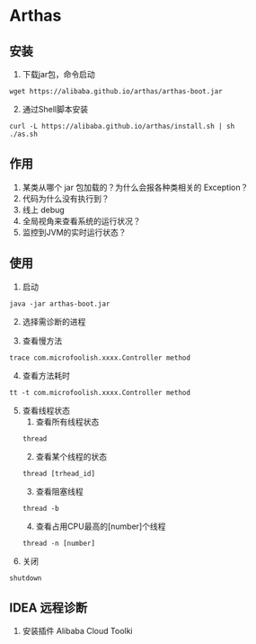 # Arthas 

## 安装
1. 下载jar包，命令启动
```shell script
wget https://alibaba.github.io/arthas/arthas-boot.jar
```
2. 通过Shell脚本安装
```shell script
curl -L https://alibaba.github.io/arthas/install.sh | sh
./as.sh
```
## 作用
1. 某类从哪个 jar 包加载的？为什么会报各种类相关的 Exception？
2. 代码为什么没有执行到？
3. 线上 debug
4. 全局视角来查看系统的运行状况？
5. 监控到JVM的实时运行状态？

## 使用
1. 启动
```shell script
java -jar arthas-boot.jar
```
2. 选择需诊断的进程

3. 查看慢方法
```shell
trace com.microfoolish.xxxx.Controller method
```
4. 查看方法耗时
```shell
tt -t com.microfoolish.xxxx.Controller method
```
5. 查看线程状态
    1. 查看所有线程状态
    ```shell
    thread
    ```
    2. 查看某个线程的状态
    ```shell
    thread [trhead_id]
    ```
    3. 查看阻塞线程
    ```shell
    thread -b
    ```
    4. 查看占用CPU最高的[number]个线程
    ```shell
    thread -n [number]
    ```
7. 关闭
```shell script
shutdown
```

## IDEA 远程诊断
1. 安装插件 Alibaba Cloud Toolki
